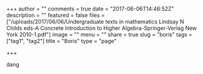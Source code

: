 +++
author = ""
comments = true
date = "2017-06-06T14:46:52Z"
description = ""
featured = false
files = ["/uploads/2017/06/06/Undergraduate texts in mathematics Lindsay N Childs eds-A Concrete Introduction to Higher Algebra-Springer-Verlag New York 2010-1.pdf"]
image = ""
menu = ""
share = true
slug = "boris"
tags = ["tag1", "tag2"]
title = "Boris"
type = "page"

+++


dang

